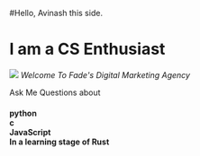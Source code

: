#Hello, Avinash this side.

<h1>
I am a CS Enthusiast
  </h1>
 <img src = https://source.unsplash.com/1600x900/?developer >
 <i>Welcome To Fade's Digital Marketing Agency</i>
 

<p>
Ask Me Questions about
<h4>
    python<br>
    c<br>
    JavaScript<br>
    In a learning stage of Rust<br>
  </h4></p>
  
